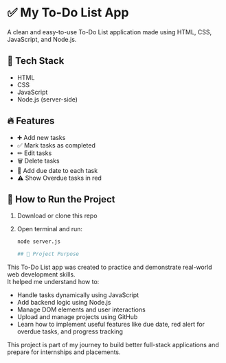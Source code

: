 # ✅ My To-Do List App

A clean and easy-to-use To-Do List application made using HTML, CSS, JavaScript, and Node.js.

## 🔧 Tech Stack
- HTML
- CSS
- JavaScript
- Node.js (server-side)

## 🔥 Features
- ➕ Add new tasks  
- ✅ Mark tasks as completed  
- ✏ Edit tasks  
- 🗑 Delete tasks  
- 📅 Add due date to each task  
- ⚠ Show Overdue tasks in red  
  

## 🚀 How to Run the Project
1. Download or clone this repo  
2. Open terminal and run:

   ```bash
   node server.js

   ## 📌 Project Purpose

This To-Do List app was created to practice and demonstrate real-world web development skills.  
It helped me understand how to:

- Handle tasks dynamically using JavaScript
- Add backend logic using Node.js
- Manage DOM elements and user interactions
- Upload and manage projects using GitHub
- Learn how to implement useful features like due date, red alert for overdue tasks, and progress tracking

This project is part of my journey to build better full-stack applications and prepare for internships and placements.
